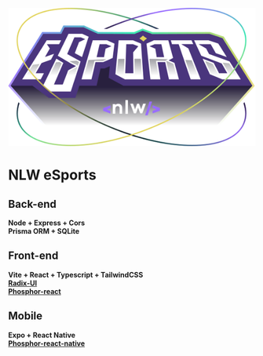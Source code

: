 ![NLW eSports](https://github.com/ricioli/nlw-esports/blob/main/web/src/assets/logo-nlw-esports.svg "NLW eSports")

# NLW eSports

## Back-end

**Node + Express + Cors**  
**Prisma ORM + SQLite**  

## Front-end

**Vite + React + Typescript + TailwindCSS**  
[**Radix-UI**](https://www.radix-ui.com)  
[**Phosphor-react**](https://www.npmjs.com/package/phosphor-react)  

## Mobile

**Expo + React Native**  
[**Phosphor-react-native**](https://www.npmjs.com/package/phosphor-react-native)  